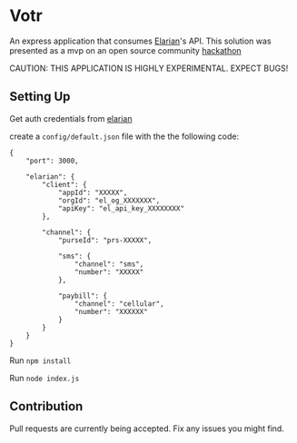 # Votr
An express application that consumes [Elarian](https://elarian.com)'s API. This solution was presented as a mvp on an open source community [hackathon](https://community.elarian.com/events/details/africas-talking-africas-talking-community-presents-africas-talking-open-hackathon-fintech/)

CAUTION: THIS APPLICATION IS HIGHLY EXPERIMENTAL. EXPECT BUGS!


## Setting Up
Get auth credentials from [elarian](https://dashboard.elarian.com/en/providers/setup)

create a `config/default.json` file with the the following code:

```
{
    "port": 3000,

    "elarian": {
        "client": {
            "appId": "XXXXX",
            "orgId": "el_og_XXXXXXX",
            "apiKey": "el_api_key_XXXXXXXX"
        },

        "channel": {
            "purseId": "prs-XXXXX",

            "sms": {
                "channel": "sms",
                "number": "XXXXX"
            },

            "paybill": {
                "channel": "cellular",
                "number": "XXXXXX"
            }
        }
    }
}
```

Run `npm install`

Run `node index.js`

## Contribution
Pull requests are currently being accepted. Fix any issues you might find.